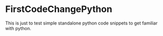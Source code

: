 FirstCodeChangePython
=====================
This is just to test simple standalone python code snippets to get familiar with python.
